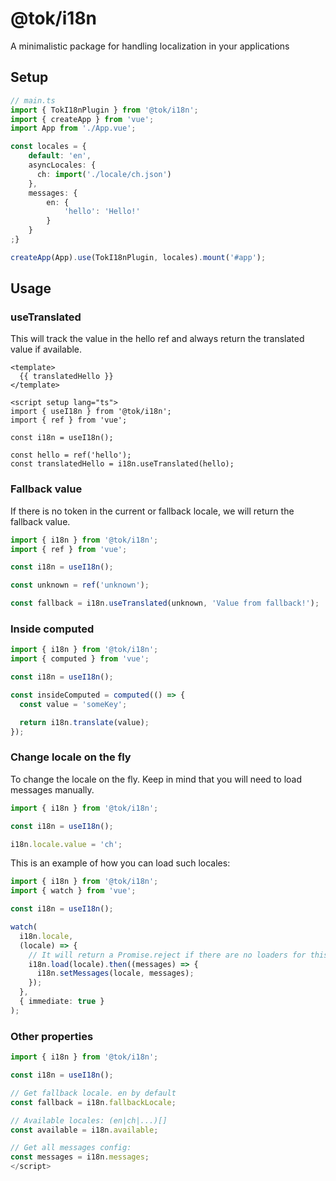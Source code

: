 # @tok/i18n

A minimalistic package for handling localization in your applications

## Setup

```ts
// main.ts
import { TokI18nPlugin } from '@tok/i18n';
import { createApp } from 'vue';
import App from './App.vue';

const locales = {
    default: 'en',
    asyncLocales: {
      ch: import('./locale/ch.json')
    },
    messages: {
        en: {
            'hello': 'Hello!'
        }
    }
;}

createApp(App).use(TokI18nPlugin, locales).mount('#app');
```

## Usage

### useTranslated

This will track the value in the hello ref and always return the translated value if available.

```vue
<template>
  {{ translatedHello }}
</template>

<script setup lang="ts">
import { useI18n } from '@tok/i18n';
import { ref } from 'vue';

const i18n = useI18n();

const hello = ref('hello');
const translatedHello = i18n.useTranslated(hello);
```

### Fallback value

If there is no token in the current or fallback locale, we will return the fallback value.

```ts
import { i18n } from '@tok/i18n';
import { ref } from 'vue';

const i18n = useI18n();

const unknown = ref('unknown');

const fallback = i18n.useTranslated(unknown, 'Value from fallback!');
```

### Inside computed

```ts
import { i18n } from '@tok/i18n';
import { computed } from 'vue';

const i18n = useI18n();

const insideComputed = computed(() => {
  const value = 'someKey';

  return i18n.translate(value);
});
```

### Change locale on the fly

To change the locale on the fly. Keep in mind that you will need to load messages manually.

```ts
import { i18n } from '@tok/i18n';

const i18n = useI18n();

i18n.locale.value = 'ch';
```

This is an example of how you can load such locales:

```ts
import { i18n } from '@tok/i18n';
import { watch } from 'vue';

const i18n = useI18n();

watch(
  i18n.locale,
  (locale) => {
    // It will return a Promise.reject if there are no loaders for this locale
    i18n.load(locale).then((messages) => {
      i18n.setMessages(locale, messages);
    });
  },
  { immediate: true }
);
```

### Other properties

```ts
import { i18n } from '@tok/i18n';

const i18n = useI18n();

// Get fallback locale. en by default
const fallback = i18n.fallbackLocale;

// Available locales: (en|ch|...)[]
const available = i18n.available;

// Get all messages config:
const messages = i18n.messages;
</script>
```
